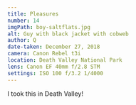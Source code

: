 ```yaml
---
title: Pleasures
number: 14
imgPath: boy-saltflats.jpg
alt: Guy with black jacket with cobweb
author: Q
date-taken: December 27, 2018
camera: Canon Rebel t3i
location: Death Valley National Park
lens: Canon EF 40mm f/2.8 STM
settings: ISO 100 f/3.2 1/4000
---
```

I took this in Death Valley!
